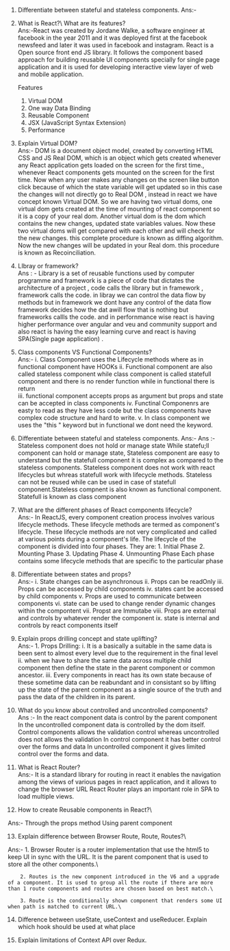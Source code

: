 1. Differentiate between stateful and stateless components.
Ans:- 

2. What is React?\ What are its features?\
Ans:-React was created by Jordane Walke, a software engineer at facebook in the year 2011 and it was deployed first at the facebook newsfeed and later it was used in facebook and instagram. React is a Open source front end JS library. It follows the component based approach for building reusable UI components specially for single page application and it is used for developing interactive view layer of web and mobile application.

    Features 
    1. Virtual DOM
    2. One way Data Binding
    3. Reusable Component
    4. JSX (JavaScript Syntax Extension)
    5. Performance

3. Explain Virtual DOM?\
Ans:- DOM is a document object model, created by converting HTML CSS and JS Real DOM, which is an object which gets created whenever any React application gets loaded on the screen for the first time., whenever React components gets mounted on the screen for the first time. Now when any user makes any changes on the screen like button click because of which the state variable will get updated so in this case the changes will not directly go to Real DOM , instead in react we have concept known Virtual DOM. So we are having two virtual doms, one virtual dom gets created at the time of mounting of react component so it is a copy of your real dom. Another virtual dom is the dom which contains the new changes, updated state variables values. Now these two virtual doms will get compared with each other and will check for the new changes. this complete procedure is known as diffing algorithm. Now the new changes will be updated in your Real dom. this procedure is known as Recoinciliation.

4. LIbray or framework?\
Ans : - Library is a set of reusable functions used by computer programme and framework is a piece of code that dictates the architecture of a project , code calls the library but in framework , framework calls the code. in libray we can control the data flow by methods but in framework we dont have any control of the data flow framework decides how the dat awill flow that is nothing but frameworks callls the code. and in perfornmance wise react is having higher performance over angular and veu and community support and also react is having the easy learning curve and react is having SPA(Single page application) .

5. Class components VS Functional Components?\
Ans:-       i. Class Component uses the Lifecycle methods where as in functional component have HOOKs
             ii. Functional component are also called stateless component while class component is called statefull component and there is no render function while in functional there is return  
             iii. functional component accepts props as argument but props and state can be accepted in class components
             iv. Functinal Componenrs are easty to read as they have less code but the class components have complex code structure and hard to write.
             v. In class component we uses the "this " keyword but in functional we dont need the keyword.


6.  Differentiate between stateful and stateless components.
Ans:-
Ans :- Stateless component does not hold or manage state While statefu;ll component can hold or manage state, Stateless component are easy to understand but the statefull component it is complex as compared to the stateless components. Stateless component does not work with react lifecycles but whreas statefull work with lifecycle methods. Stateless can not be reused while can be used in case of statefull component.Stateless compnent is also known as functional component. Statefull is known as class component

7. What are the different phases of React components lifecycle?\
Ans:- In ReactJS, every component creation process involves various lifecycle methods. These lifecycle methods are termed as component's lifecycle. These lifecycle methods are not very complicated and called at various points during a component's life. The lifecycle of the component is divided into four phases. They are:
         1.	Initial Phase
         2.	Mounting Phase
         3.	Updating Phase
         4.	Unmounting Phase
         Each phase contains some lifecycle methods that are specific to the particular phase


8. Differentiate between states and props?\
Ans:-   i. State changes can be asynchronous
        ii. Props can be readOnly
        iii. Props can be accessed by child components
        iv. states cant be accessed by child components
        v. Props are used to communicate between components 
        vi. state can be used to change render dynamic changes within the compontent
        vii. Propst are Immutabe
        viii. Props are external and controls by whatever render the component
        ix. state is internal and controls by react components itself
    
9. Explain props drilling concept and state uplifting?\
Ans:- 1. Props Drilling: 
            i. It is a basically a suitable in the same data is been sent to almost every level due to the requirement in the final level
            ii. when we have to share the same data across multiple child component then define the state in the parent component or common ancestor.
            iii. Every components in react has its own state because of these sometime data can be reabundant and in consistant so by lifting up the state of the parent component as a single source of the truth and pass the data of the children in its parent.
        
    
10. What do you know about controlled and uncontrolled components?\
Ans :-  In the react component data is control by the parent component 
        In the uncontrolled component data is controlled by the dom itself.
        Control components allows the validation control
        whereas uncontrolled does not allows the validation
        In control component it has better control over the forms and data 
        In uncontrolled component it gives limited control over the forms and data.

11. What is React Router?\
    Ans:-   It is a standard library for routing in react it enables the navigation among the views of various pages in react application, and it allows to change the browser URL 
            React Router plays an important role in SPA to load multiple views.


12. How to create Reusable components in React?\

Ans:-   Through the props method
        Using parent component

13. Explain difference between Browser Route, Route, Routes?\

Ans:-   1. Browser Router is a router implementation that use the html5 to keep UI in sync with the URL. It is the parent component that is used to store all the other components.\

        2. Routes is the new component introduced in the V6 and a upgrade of a component. It is used to group all the route if there are more than 1 route components and routes are chosen based on best match.\

        3. Route is the conditionally shown component that renders some UI when path is matched to current URL.\



14. Difference between useState, useContext and useReducer. Explain which hook should be used at what place

15. Explain limitations of Context API over Redux.
